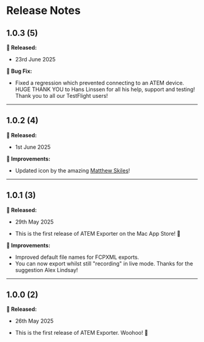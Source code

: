 # Release Notes

## 1.0.3 (5)

**🎉 Released:**
- 23rd June 2025

**🐞 Bug Fix:**
- Fixed a regression which prevented connecting to an ATEM device. HUGE THANK YOU to Hans Linssen for all his help, support and testing! Thank you to all our TestFlight users!

---

## 1.0.2 (4)

**🎉 Released:**
- 1st June 2025

**🔨 Improvements:**
- Updated icon by the amazing [Matthew Skiles](http://matthewskiles.com)!

---

## 1.0.1 (3)

**🎉 Released:**
- 29th May 2025

- This is the first release of ATEM Exporter on the Mac App Store! 🥳

**🔨 Improvements:**
- Improved default file names for FCPXML exports.
- You can now export whilst still "recording" in live mode. Thanks for the suggestion Alex Lindsay!

---

## 1.0.0 (2)

**🎉 Released:**
- 26th May 2025

- This is the first release of ATEM Exporter. Woohoo! 🥳